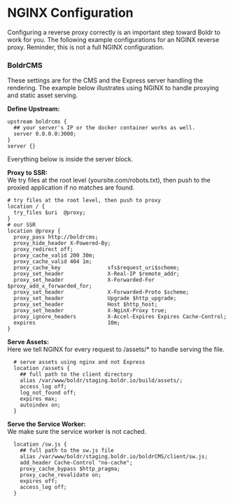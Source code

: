 # NGINX Configuration

Configuring a reverse proxy correctly is an important step toward Boldr to work for you. The following example configurations for an NGINX reverse proxy. Reminder, this is not a full NGINX configuration.

### BoldrCMS
These settings are for the CMS and the Express server handling the rendering. The example below illustrates using NGINX to handle proxying and static asset serving.

**Define Upstream:**   
```nginx
upstream boldrcms {
  ## your server's IP or the docker container works as well.
  server 0.0.0.0:3000;
}
server {}
```

Everything below is inside the server block.

**Proxy to SSR:**    
We try files at the root level (yoursite.com/robots.txt), then push to the proxied application if no matches are found.

```nginx
# try files at the root level, then push to proxy
location / {
  try_files $uri  @proxy;
}
# our SSR
location @proxy {
  proxy_pass http://boldrcms;
  proxy_hide_header X-Powered-By;
  proxy_redirect off;
  proxy_cache_valid 200 30m;
  proxy_cache_valid 404 1m;
  proxy_cache_key               sfs$request_uri$scheme;
  proxy_set_header              X-Real-IP $remote_addr;
  proxy_set_header              X-Forwarded-For $proxy_add_x_forwarded_for;
  proxy_set_header              X-Forwarded-Proto $scheme;
  proxy_set_header              Upgrade $http_upgrade;
  proxy_set_header              Host $http_host;
  proxy_set_header              X-NginX-Proxy true;
  proxy_ignore_headers          X-Accel-Expires Expires Cache-Control;
  expires                       10m;
}
```

**Serve Assets:**    
Here we tell NGINX for every request to /assets/* to handle serving the file.

```nginx
  # serve assets using nginx and not Express
  location /assets {
    ## full path to the client directory
    alias /var/www/boldr/staging.boldr.io/build/assets/;
    access_log off;
    log_not_found off;
    expires max;
    autoindex on;
  }
```

**Serve the Service Worker:**    
We make sure the service worker is not cached.

```nginx
  location /sw.js {
    ## full path to the sw.js file
    alias /var/www/boldr/staging.boldr.io/boldrCMS/client/sw.js;
    add_header Cache-Control "no-cache";
    proxy_cache_bypass $http_pragma;
    proxy_cache_revalidate on;
    expires off;
    access_log off;
  }
```
